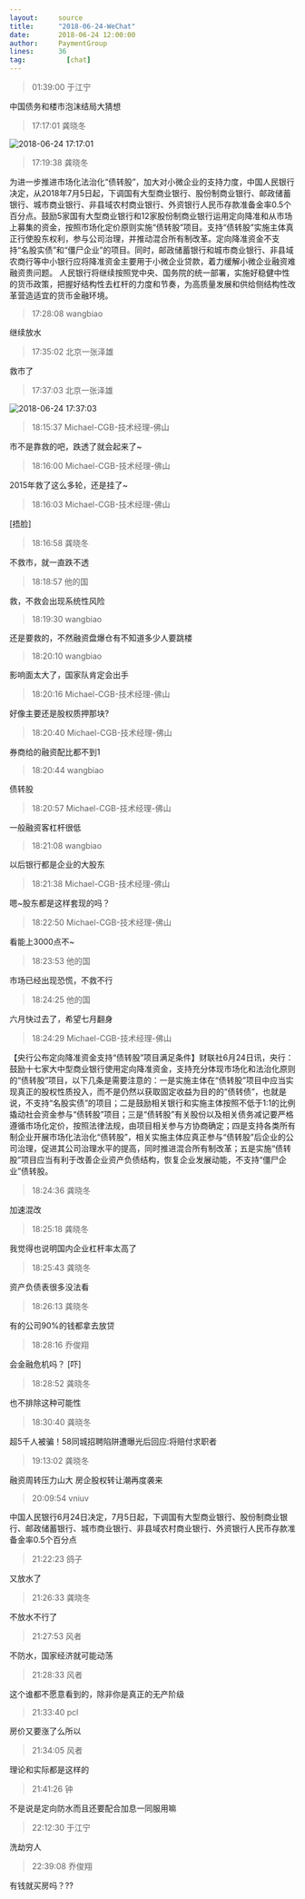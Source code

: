 ```yaml
---
layout:     source 
title:      "2018-06-24-WeChat"
date:       2018-06-24 12:00:00
author:     PaymentGroup
lines:      36 
tag:		  [chat]
---
```

> 01:39:00  于江宁  
   
中国债务和楼市泡沫结局大猜想  
   
> 17:17:01  龚晓冬  
   
![2018-06-24 17:17:01](http://static.cocolian.cn/img/201806/20180624_171701.png) 
   
> 17:19:38  龚晓冬  
   
为进一步推进市场化法治化“债转股”，加大对小微企业的支持力度，中国人民银行决定，从2018年7月5日起，下调国有大型商业银行、股份制商业银行、邮政储蓄银行、城市商业银行、非县域农村商业银行、外资银行人民币存款准备金率0.5个百分点。鼓励5家国有大型商业银行和12家股份制商业银行运用定向降准和从市场上募集的资金，按照市场化定价原则实施“债转股”项目。支持“债转股”实施主体真正行使股东权利，参与公司治理，并推动混合所有制改革。定向降准资金不支持“名股实债”和“僵尸企业”的项目。同时，邮政储蓄银行和城市商业银行、非县域农商行等中小银行应将降准资金主要用于小微企业贷款，着力缓解小微企业融资难融资贵问题。  人民银行将继续按照党中央、国务院的统一部署，实施好稳健中性的货币政策，把握好结构性去杠杆的力度和节奏，为高质量发展和供给侧结构性改革营造适宜的货币金融环境。  
   
> 17:28:08  wangbiao  
   
继续放水  
   
> 17:35:02  北京一张泽雄  
   
救市了  
   
> 17:37:03  北京一张泽雄  
   
![2018-06-24 17:37:03](http://static.cocolian.cn/img/201806/20180624_173703.png) 
   
> 18:15:37  Michael-CGB-技术经理-佛山  
   
市不是靠救的吧，跌透了就会起来了~  
   
> 18:16:00  Michael-CGB-技术经理-佛山  
   
2015年救了这么多轮，还是挂了~  
   
> 18:16:03  Michael-CGB-技术经理-佛山  
   
[捂脸]  
   
> 18:16:58  龚晓冬  
   
不救市，就一直跌不透  
   
> 18:18:57  他的国  
   
救，不救会出现系统性风险  
   
> 18:19:30  wangbiao  
   
还是要救的，不然融资盘爆仓有不知道多少人要跳楼  
   
> 18:20:10  wangbiao  
   
影响面太大了，国家队肯定会出手  
   
> 18:20:16  Michael-CGB-技术经理-佛山  
   
好像主要还是股权质押那块?  
   
> 18:20:40  Michael-CGB-技术经理-佛山  
   
券商给的融资配比都不到1  
   
> 18:20:44  wangbiao  
   
债转股  
   
> 18:20:57  Michael-CGB-技术经理-佛山  
   
一般融资客杠杆很低  
   
> 18:21:08  wangbiao  
   
以后银行都是企业的大股东  
   
> 18:21:38  Michael-CGB-技术经理-佛山  
   
嗯~股东都是这样套现的吗？  
   
> 18:22:50  Michael-CGB-技术经理-佛山  
   
看能上3000点不~  
   
> 18:23:53  他的国  
   
市场已经出现恐慌，不救不行  
   
> 18:24:25  他的国  
   
六月快过去了，希望七月翻身  
   
> 18:24:29  Michael-CGB-技术经理-佛山  
   
【央行公布定向降准资金支持“债转股”项目满足条件】财联社6月24日讯，央行：鼓励十七家大中型商业银行使用定向降准资金，支持充分体现市场化和法治化原则的“债转股”项目，以下几条是需要注意的：一是实施主体在“债转股”项目中应当实现真正的股权性质投入，而不是仍然以获取固定收益为目的的“债转债”，也就是说，不支持“名股实债”的项目；二是鼓励相关银行和实施主体按照不低于1:1的比例撬动社会资金参与“债转股”项目；三是“债转股”有关股份以及相关债务减记要严格遵循市场化定价，按照法律法规，由项目相关参与方协商确定；四是支持各类所有制企业开展市场化法治化“债转股”，相关实施主体应真正参与“债转股”后企业的公司治理，促进其公司治理水平的提高，同时推进混合所有制改革；五是实施“债转股”项目应当有利于改善企业资产负债结构，恢复企业发展动能，不支持“僵尸企业”债转股。  
   
> 18:24:36  龚晓冬  
   
加速混改  
   
> 18:25:18  龚晓冬  
   
我觉得也说明国内企业杠杆率太高了  
   
> 18:25:43  龚晓冬  
   
资产负债表很多没法看  
   
> 18:26:13  龚晓冬  
   
有的公司90%的钱都拿去放贷  
   
> 18:28:16  乔俊翔  
   
会金融危机吗？ [吓]  
   
> 18:28:52  龚晓冬  
   
也不排除这种可能性  
   
> 18:30:40  龚晓冬  
   
超5千人被骗！58同城招聘陷阱遭曝光后回应:将赔付求职者  
   
> 19:13:02  龚晓冬  
   
融资周转压力山大 房企股权转让潮再度袭来  
   
> 20:09:54  vniuv  
   
中国人民银行6月24日决定，7月5日起，下调国有大型商业银行、股份制商业银行、邮政储蓄银行、城市商业银行、非县域农村商业银行、外资银行人民币存款准备金率0.5个百分点  
   
> 21:22:23  鸽子  
   
又放水了  
   
> 21:26:33  龚晓冬  
   
不放水不行了  
   
> 21:27:53  风者  
   
不防水，国家经济就可能动荡  
   
> 21:28:33  风者  
   
这个谁都不愿意看到的，除非你是真正的无产阶级  
   
> 21:33:40  pcl  
   
房价又要涨了么所以  
   
> 21:34:05  风者  
   
理论和实际都是这样的  
   
> 21:41:26  钟  
   
不是说是定向防水而且还要配合加息一同服用嘛  
   
> 22:12:30  于江宁  
   
洗劫穷人  
   
> 22:39:08  乔俊翔  
   
有钱就买房吗？??  
   

